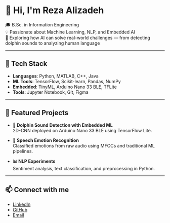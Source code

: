# 👋 Hi, I'm Reza Alizadeh

🎓 B.Sc. in Information Engineering  
💡 Passionate about Machine Learning, NLP, and Embedded AI  
🌱 Exploring how AI can solve real-world challenges — from detecting dolphin sounds to analyzing human language

---

## 🔧 Tech Stack
- **Languages**: Python, MATLAB, C++, Java
- **ML Tools**: TensorFlow, Scikit-learn, Pandas, NumPy
- **Embedded**: TinyML, Arduino Nano 33 BLE, TFLite
- **Tools**: Jupyter Notebook, Git, Figma

---

## 🚀 Featured Projects
- **🐬 Dolphin Sound Detection with Embedded ML**  
  2D-CNN deployed on Arduino Nano 33 BLE using TensorFlow Lite.

- **🎤 Speech Emotion Recognition**  
  Classified emotions from raw audio using MFCCs and traditional ML pipelines.

- **📊 NLP Experiments**  
  Sentiment analysis, text classification, and preprocessing in Python.

---

## 📫 Connect with me
- [LinkedIn](https://www.linkedin.com/in/reza-alizadeh-6a5847244/)
- [GitHub](https://github.com/rezaalizadeh)
- [Email](mailto:rezaalizaadeh@gmail.com)
